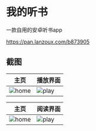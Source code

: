 # 我的听书

一款自用的安卓听书app

https://pan.lanzoux.com/b873905

## 截图

主页 | 播放界面
---------|---------
![home](https://raw.githubusercontents.com/liu673cn/tingshu/main/art/home.jpg) | ![play](https://raw.githubusercontents.com/liu673cn/tingshu/main/art/play.jpg)

主页 | 阅读界面
---------|---------
![home](https://raw.githubusercontents.com/liu673cn/book/main/img/y01.jpg) | ![play](https://raw.githubusercontents.com/liu673cn/book/main/img/y02.jpg)
